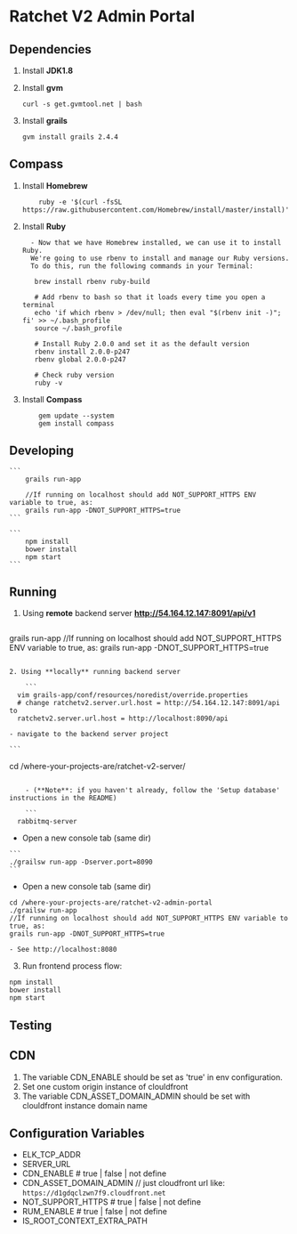 Ratchet V2 Admin Portal
================

## Dependencies

1. Install **JDK1.8**

2. Install **gvm**

	```
    curl -s get.gvmtool.net | bash
    ```
3. Install **grails**

	```
	gvm install grails 2.4.4			
	```
	
	
## Compass

1. Install **Homebrew**

    ```
        ruby -e '$(curl -fsSL https://raw.githubusercontent.com/Homebrew/install/master/install)'
    ```
2. Install **Ruby**

  		 - Now that we have Homebrew installed, we can use it to install Ruby.
   		 We're going to use rbenv to install and manage our Ruby versions.
   		 To do this, run the following commands in your Terminal:

    ```
       brew install rbenv ruby-build

       # Add rbenv to bash so that it loads every time you open a terminal
       echo 'if which rbenv > /dev/null; then eval "$(rbenv init -)"; fi' >> ~/.bash_profile
       source ~/.bash_profile

       # Install Ruby 2.0.0 and set it as the default version
       rbenv install 2.0.0-p247
       rbenv global 2.0.0-p247

       # Check ruby version
       ruby -v
    ```
3. Install **Compass**

    ```
        gem update --system
        gem install compass
    ```

## Developing

	```
        grails run-app
        
        //If running on localhost should add NOT_SUPPORT_HTTPS ENV variable to true, as:
        grails run-app -DNOT_SUPPORT_HTTPS=true
    ```
    
    ```
        npm install
        bower install
        npm start
    ```
    
    
## Running 

1. Using **remote** backend server **http://54.164.12.147:8091/api/v1**

	```
  grails run-app
  //If running on localhost should add NOT_SUPPORT_HTTPS ENV variable to true, as:
  grails run-app -DNOT_SUPPORT_HTTPS=true
```

2. Using **locally** running backend server

	```
  vim grails-app/conf/resources/noredist/override.properties
  # change ratchetv2.server.url.host = http://54.164.12.147:8091/api to
  ratchetv2.server.url.host = http://localhost:8090/api
```

	- navigate to the backend server project

	```
  cd /where-your-projects-are/ratchet-v2-server/
```

    - (**Note**: if you haven't already, follow the 'Setup database' instructions in the README)

	```
  rabbitmq-server
```

   - Open a new console tab (same dir)
  
	```      
	./grailsw run-app -Dserver.port=8090
	```

  - Open a new console tab (same dir)
	
  ```	  
  cd /where-your-projects-are/ratchet-v2-admin-portal
  ./grailsw run-app
  //If running on localhost should add NOT_SUPPORT_HTTPS ENV variable to true, as:
  grails run-app -DNOT_SUPPORT_HTTPS=true
```
	- See http://localhost:8080


3. Run frontend process flow:

```
npm install
bower install
npm start
```

## Testing



## CDN

1. The variable CDN_ENABLE should be set as 'true' in env configuration.
2. Set one custom origin instance of clouldfront
2. The variable CDN_ASSET_DOMAIN_ADMIN should be set with clouldfront instance domain name


## Configuration Variables

- ELK_TCP_ADDR
- SERVER_URL
- CDN_ENABLE    # true | false | not define
- CDN_ASSET_DOMAIN_ADMIN    // just cloudfront url like: ```https://d1gdqclzwn7f9.cloudfront.net```
- NOT_SUPPORT_HTTPS    # true | false | not define
- RUM_ENABLE    # true | false | not define
- IS_ROOT_CONTEXT_EXTRA_PATH

